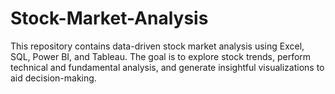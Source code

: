 # Stock-Market-Analysis
This repository contains data-driven stock market analysis using Excel, SQL, Power BI, and Tableau. The goal is to explore stock trends, perform technical and fundamental analysis, and generate insightful visualizations to aid decision-making. 
